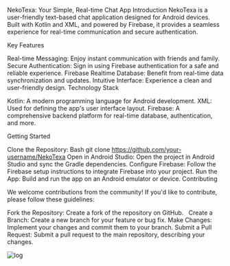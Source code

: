 NekoTexa: Your Simple, Real-time Chat App
Introduction
NekoTexa is a user-friendly text-based chat application designed for Android devices. Built with Kotlin and XML, and powered by Firebase, it provides a seamless experience for real-time communication and secure authentication.

Key Features

Real-time Messaging: Enjoy instant communication with friends and family.
Secure Authentication: Sign in using Firebase authentication for a safe and reliable experience.
Firebase Realtime Database: Benefit from real-time data synchronization and updates.
Intuitive Interface: Experience a clean and user-friendly design.
Technology Stack

Kotlin: A modern programming language for Android development.
XML: Used for defining the app's user interface layout.
Firebase: A comprehensive backend platform for real-time database, authentication, and more.

Getting Started

Clone the Repository:
Bash
git clone https://github.com/your-username/NekoTexa
Open in Android Studio: Open the project in Android Studio and sync the Gradle dependencies.
Configure Firebase: Follow the Firebase setup instructions to integrate Firebase into your project.
Run the App: Build and run the app on an Android emulator or device.
Contributing

We welcome contributions from the community! If you'd like to contribute, please follow these guidelines:

Fork the Repository: Create a fork of the repository on GitHub.   
Create a Branch: Create a new branch for your feature or bug fix.
Make Changes: Implement your changes and commit them to your branch.
Submit a Pull Request: Submit a pull request to the main repository, describing your changes.

![log](https://github.com/user-attachments/assets/852667cc-6d8b-40a4-a821-370aa34ff740)

